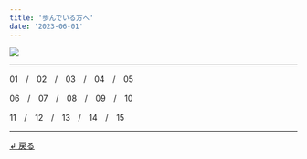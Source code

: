 ```yaml
---
title: '歩んでいる方へ'
date: '2023-06-01'
---
```

![](/images/4_.jpg)
***
01　/　02　/　03　/　04　/　05

06　/　07　/　08　/　09　/　10

11　/　12　/　13　/　14　/　15
***
[ ↲ 戻る ](/posts/0)
